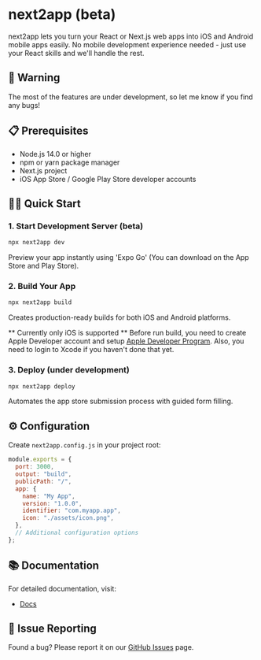 # next2app (beta)

next2app lets you turn your React or Next.js web apps into iOS and Android mobile apps easily.
No mobile development experience needed - just use your React skills and we'll handle the rest.

## 🚧 Warning

The most of the features are under development, so let me know if you find any bugs!

## 📋 Prerequisites

- Node.js 14.0 or higher
- npm or yarn package manager
- Next.js project
- iOS App Store / Google Play Store developer accounts

## 🏃‍♂️ Quick Start

### 1. Start Development Server (beta)

```bash
npx next2app dev
```

Preview your app instantly using 'Expo Go' (You can download on the App Store and Play Store).

### 2. Build Your App

```bash
npx next2app build
```

Creates production-ready builds for both iOS and Android platforms.

** Currently only iOS is supported **
Before run build, you need to create Apple Developer account and setup [Apple Developer Program](https://developer.apple.com/programs/). Also, you need to login to Xcode if you haven't done that yet.

### 3. Deploy (under development)

```bash
npx next2app deploy
```

Automates the app store submission process with guided form filling.

## ⚙️ Configuration

Create `next2app.config.js` in your project root:

```javascript
module.exports = {
  port: 3000,
  output: "build",
  publicPath: "/",
  app: {
    name: "My App",
    version: "1.0.0",
    identifier: "com.myapp.app",
    icon: "./assets/icon.png",
  },
  // Additional configuration options
};
```

## 📚 Documentation

For detailed documentation, visit:

- [Docs](https://next2app.com/docs)

## 🐛 Issue Reporting

Found a bug? Please report it on our [GitHub Issues](https://github.com/donadojs/next2app/issues) page.
